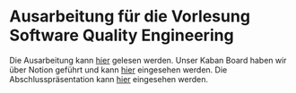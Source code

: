 # Ausarbeitung für die Vorlesung Software Quality Engineering

Die Ausarbeitung kann [hier](https://github.com/sqe-htw/ausarbeitung/blob/b7e306ce298c6cec89df1aeb5e16541b44552d0e/sqe_ausarbeitung_ws21-22.pdf) gelesen werden. Unser Kaban Board haben wir über Notion geführt und kann [hier](https://cosmosdirektlk.notion.site/8d6500b93dc4463d8736d19524e9196a?v=beab679b92a54311868256d7d34d9f74) eingesehen werden. Die Abschlusspräsentation kann [hier](https://github.com/sqe-htw/ausarbeitung/blob/289e47bafe8257b29ed1bd9bdb168f8fcb4ce91b/sqe_abschlusspraesentation_ws2122.pdf) eingesehen werden.

